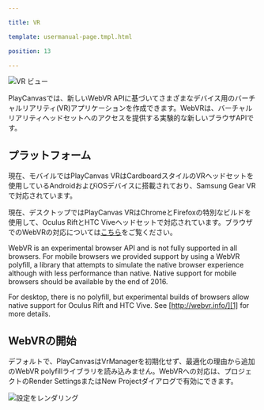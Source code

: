 ---
title: VR
template: usermanual-page.tmpl.html
position: 13
---

![VR ビュー][3]

PlayCanvasでは、新しいWebVR APIに基づいてさまざまなデバイス用のバーチャルリアリティ(VR)アプリケーションを作成できます。WebVRは、バーチャルリアリティヘッドセットへのアクセスを提供する実験的な新しいブラウザAPIです。

## プラットフォーム

現在、モバイルではPlayCanvas VRはCardboardスタイルのVRヘッドセットを使用しているAndroidおよびiOSデバイスに搭載されており、Samsung Gear VRで対応されています。

現在、デスクトップではPlayCanvas VRはChromeとFirefoxの特別なビルドを使用して、Oculus RiftとHTC Viveヘッドセットで対応されています。ブラウザでのWebVRの対応については[こちら][1]をご覧ください。

<div class="alert alert-info" style="text-align:left">
WebVR is an experimental browser API and is not fully supported in all browsers. For mobile browsers we provided support by using a WebVR polyfill, a library that attempts to simulate the native browser experience although with less performance than native. Native support for mobile browsers should be available by the end of 2016.

For desktop, there is no polyfill, but experimental builds of browsers allow native support for Oculus Rift and HTC Vive. See [http://webvr.info/][1] for more details.
</div>

## WebVRの開始

デフォルトで、PlayCanvasはVrManagerを初期化せず、最適化の理由から追加のWebVR polyfillライブラリを読み込みません。WebVRへの対応は、プロジェクトのRender SettingsまたはNew Projectダイアログで有効にできます。

![設定をレンダリング][2]

[1]: http://webvr.info/
[2]: /images/user-manual/vr/render-settings.jpg
[3]: /images/user-manual/vr/vr-view.png


